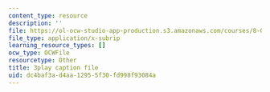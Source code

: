 ```yaml
---
content_type: resource
description: ''
file: https://ol-ocw-studio-app-production.s3.amazonaws.com/courses/8-01sc-classical-mechanics-fall-2016/dc4baf3ad4aa12955f30fd998f93084a_oOQmu6ICxg4.srt
file_type: application/x-subrip
learning_resource_types: []
ocw_type: OCWFile
resourcetype: Other
title: 3play caption file
uid: dc4baf3a-d4aa-1295-5f30-fd998f93084a
---
```

